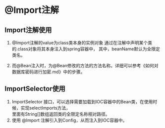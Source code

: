 # @Import注解

## Import注解使用
1. @Import注解的value为class类本身的实例对象
通过在注解中声明某个类的.class对象将其本身注入到spring容器中，
其中，beanName默认为全限定类名。

2. 而@Bean注入时，为@Bean修改的方法的方法名称。详细可以参考《如何对数据库密码进行加密.md》中的步骤。

## ImportSelector使用
1. ImportSelector 接口，可以选择需要加载到IOC容器中的Bean类，在使用时候，实现selectImports方法，  
里面有String[]数组返回类的全限定名称相对路径。
2. 使用 @Import 注解引入到Config，从而注入到IOC容器中。


